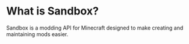 # What is Sandbox?

Sandbox is a modding API for Minecraft designed to make creating and maintaining mods easier.



